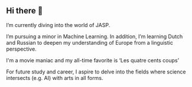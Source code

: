 ## Hi there 👋
I’m currently diving into the world of JASP.

I’m pursuing a minor in Machine Learning.
In addition, I’m learning Dutch and Russian to deepen my understanding of Europe from a linguistic perspective.

I'm a movie maniac and my all-time favorite is ‘Les quatre cents coups’

For future study and career, I aspire to delve into the fields where science intersects (e.g. AI) with arts in all forms.



<!--
**Jiazhen-Tang/Jiazhen-Tang** is a ✨ _special_ ✨ repository because its `README.md` (this file) appears on your GitHub profile.

Here are some ideas to get you started:

- 🔭 I’m currently working on JASP

- 👯 I’m looking to collaborate on ...

- 🤔 I’m looking for help with ...
- 💬 Ask me about ...

- 📫 How to reach me: ...
- 😄 Pronouns: ...
- ⚡ Fun fact: ...
-->
